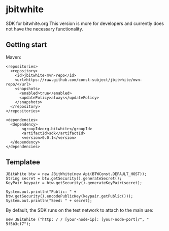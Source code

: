 # jbitwhite

SDK for bitwhite.org
This version is more for developers and currently does not have the necessary functionality.

## Getting start
Maven: 
```
<repositories>
  <repository>
    <id>jbitwhite-mvn-repo</id>
    <url>https://raw.github.com/const-subject/jbitwhite/mvn-repo/</url>
    <snapshots>
      <enabled>true</enabled>
      <updatePolicy>always</updatePolicy>
    </snapshots>
  </repository>
</repositories>	

<dependencies>
  <dependency>
       <groupId>org.bitwhite</groupId>
       <artifactId>sdk</artifactId>
       <version>0.0.1</version>
  </dependency>
</dependencies>
```

## Templatee

```
JBitWhite btw = new JBitWhite(new Api(BTWConst.DEFAULT_HOST));
String secret = btw.getSecurity().generateSecret();
KeyPair keypair = btw.getSecurity().generateKeyPair(secret);

System.out.println("Public: " + btw.getSecurity().encodePublicKey(keypair.getPublic()));
System.out.println("Seed: " + secret);
```

By default, the SDK runs on the test network to attach to the main use:
```
new JBitWhite ("http: / / [your-node-ip]: [your-node-port]/", " 5f5b3cf7");
```
